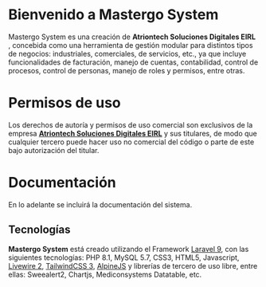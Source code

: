 # Bienvenido a Mastergo System
Mastergo System es una creación de **Atriontech Soluciones Digitales EIRL** , concebida como una herramienta de gestión modular para distintos tipos de negocios: industriales, comerciales, de servicios, etc., ya que incluye funcionalidades de facturación, manejo de cuentas, contabilidad, control de procesos, control de personas, manejo de roles y permisos, entre otras.
# Permisos de uso
Los derechos de autoría y permisos de uso comercial son exclusivos de la empresa **[Atriontech Soluciones Digitales EIRL](https://atriontechsd.com)** y sus titulares, de modo que cualquier tercero puede hacer uso no comercial del código o parte de este bajo autorización del titular.
# Documentación
En lo adelante se incluirá la documentación del sistema.
## Tecnologías
**Mastergo System**  está creado utilizando el Framework [Laravel 9](https://laravel.com), con las siguientes tecnologías: PHP 8.1, MySQL 5.7, CSS3, HTML5, Javascript,  [Livewire 2](https://laravel-livewire.com), [TailwindCSS 3](https://tailwindcss.com), [AlpineJS](https://alpinejs.dev) y librerías de tercero de uso libre, entre ellas: Sweealert2, Chartjs, Mediconsystems Datatable, etc.